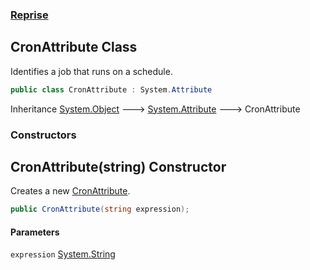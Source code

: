 ### [Reprise](Reprise.md 'Reprise')

## CronAttribute Class

Identifies a job that runs on a schedule.

```csharp
public class CronAttribute : System.Attribute
```

Inheritance [System.Object](https://docs.microsoft.com/en-us/dotnet/api/System.Object 'System.Object') &#129106; [System.Attribute](https://docs.microsoft.com/en-us/dotnet/api/System.Attribute 'System.Attribute') &#129106; CronAttribute
### Constructors

<a name='Reprise.CronAttribute.CronAttribute(string)'></a>

## CronAttribute(string) Constructor

Creates a new [CronAttribute](Reprise.CronAttribute.md 'Reprise.CronAttribute').

```csharp
public CronAttribute(string expression);
```
#### Parameters

<a name='Reprise.CronAttribute.CronAttribute(string).expression'></a>

`expression` [System.String](https://docs.microsoft.com/en-us/dotnet/api/System.String 'System.String')